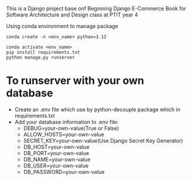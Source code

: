 This is a Django project base onf Beginning Django E-Commerce Book for Software Architecture and Design class at PTIT year 4

Using conda environment to manage package

```shell
conda create -n <env_name> python=3.12
```

```shell
conda activate <env_name>
pip install requirements.txt
python manage.py runserver
```

# To runserver with your own database

  - Create an .env file which use by python-decouple package which in requirements.txt
  - Add your database information to .env file:
    - DEBUG=your-own-value(True or False)
    - ALLOW_HOSTS=your-own-value
    - SECRET_KEY=your-own-value(Use Django Secret Key Generator)
    - DB_HOST=your-own-value
    - DB_PORT=your-own-value
    - DB_NAME=your-own-value
    - DB_USER=your-own-value
    - DB_PASSWORD=your-own-value